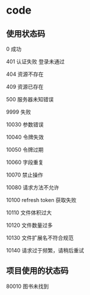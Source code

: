 # code

## 使用状态码

0 成功

401 认证失败 登录未通过

404 资源不存在

409 资源已存在

500 服务器未知错误

9999 失败

10030 参数错误

10040 令牌失效

10050 令牌过期

10060 字段重复

10070 禁止操作

10080 请求方法不允许

10100 refresh token 获取失败

10110 文件体积过大

10120 文件数量过多

10130 文件扩展名不符合规范

10140 请求过于频繁，请稍后重试

## 项目使用的状态码

80010 图书未找到
